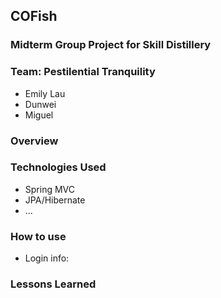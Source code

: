 ## COFish

### Midterm Group Project for Skill Distillery

### Team: Pestilential Tranquility
* Emily Lau
* Dunwei
* Miguel

### Overview

### Technologies Used
* Spring MVC
* JPA/Hibernate
* ...

### How to use
* Login info:

### Lessons Learned
